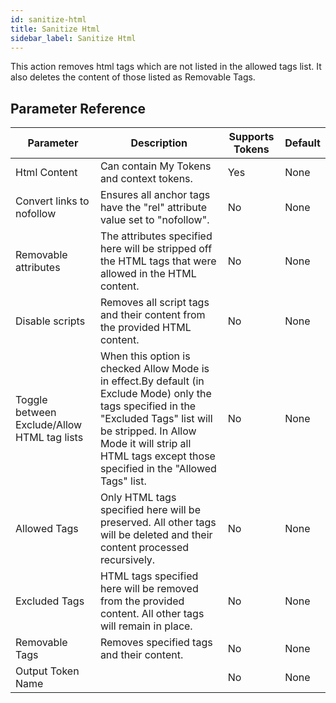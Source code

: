 ```yaml
---
id: sanitize-html
title: Sanitize Html
sidebar_label: Sanitize Html
---
```



This action removes html tags which are not listed in the allowed tags list. It also deletes the content of those listed as Removable Tags.

## Parameter Reference
| Parameter | Description | Supports Tokens | Default |
| -- | -- | -- | -- |
| Html Content | Can contain My Tokens and context tokens. | Yes | None |
| Convert links to nofollow | Ensures all anchor tags have the "rel" attribute value set to "nofollow". | No | None |
| Removable attributes | The attributes specified here will be stripped off the HTML tags that were allowed in the HTML content. | No | None |
| Disable scripts | Removes all script tags and their content from the provided HTML content. | No | None |
| Toggle between Exclude/Allow HTML tag lists | When this option is checked Allow Mode is in effect.By default (in Exclude Mode) only the tags specified in the "Excluded Tags" list will be stripped. In Allow Mode it will strip all HTML tags except those specified in the "Allowed Tags" list. | No | None |
| Allowed Tags | Only HTML tags specified here will be preserved. All other tags will be deleted and their content processed recursively. | No | None |
| Excluded Tags | HTML tags specified here will be removed from the provided content. All other tags will remain in place. | No | None |
| Removable Tags | Removes specified tags and their content. | No | None |
| Output Token Name |  | No | None |
